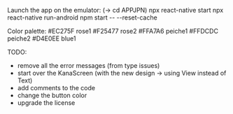 Launch the app on the emulator:
(-> cd APPJPN)
npx react-native start
npx react-native run-android
npm start -- --reset-cache

Color palette:
#EC275F rose1
#F25477 rose2
#FFA7A6 peiche1
#FFDCDC peiche2
#D4E0EE blue1

TODO:
- remove all the error messages (from type issues)
- start over the KanaScreen (with the new design -> using View instead of Text)
- add comments to the code
- change the button color
- upgrade the license